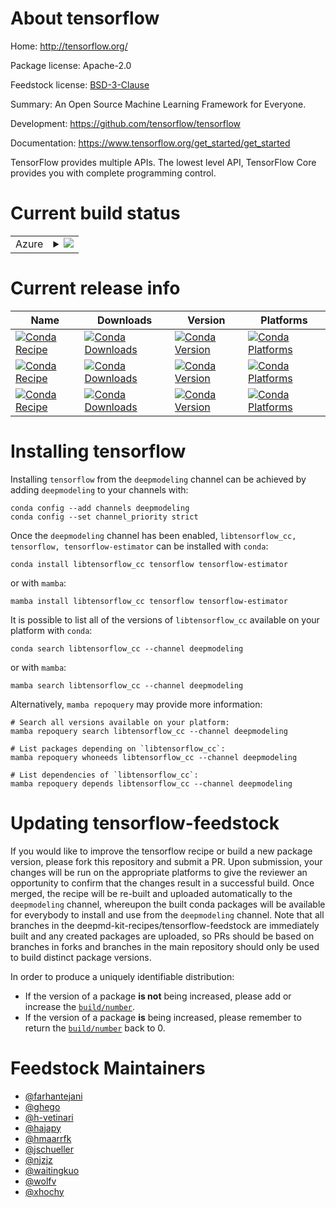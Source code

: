 About tensorflow
================

Home: http://tensorflow.org/

Package license: Apache-2.0

Feedstock license: [BSD-3-Clause](https://github.com/deepmd-kit-recipes/tensorflow-feedstock/blob/master/LICENSE.txt)

Summary: An Open Source Machine Learning Framework for Everyone.

Development: https://github.com/tensorflow/tensorflow

Documentation: https://www.tensorflow.org/get_started/get_started

TensorFlow provides multiple APIs. The lowest level API, TensorFlow Core
provides you with complete programming control.


Current build status
====================


<table>
    
  <tr>
    <td>Azure</td>
    <td>
      <details>
        <summary>
          <a href="https://dev.azure.com/deepmd-kit-recipes/feedstock-builds/_build/latest?definitionId=&branchName=master">
            <img src="https://dev.azure.com/deepmd-kit-recipes/feedstock-builds/_apis/build/status/tensorflow-feedstock?branchName=master">
          </a>
        </summary>
        <table>
          <thead><tr><th>Variant</th><th>Status</th></tr></thead>
          <tbody><tr>
              <td>linux_64_cuda_compiler_version10.2python3.10.</td>
              <td>
                <a href="https://dev.azure.com/deepmd-kit-recipes/feedstock-builds/_build/latest?definitionId=&branchName=master">
                  <img src="https://dev.azure.com/deepmd-kit-recipes/feedstock-builds/_apis/build/status/tensorflow-feedstock?branchName=master&jobName=linux&configuration=linux_64_cuda_compiler_version10.2python3.10._" alt="variant">
                </a>
              </td>
            </tr><tr>
              <td>linux_64_cuda_compiler_version10.2python3.8.</td>
              <td>
                <a href="https://dev.azure.com/deepmd-kit-recipes/feedstock-builds/_build/latest?definitionId=&branchName=master">
                  <img src="https://dev.azure.com/deepmd-kit-recipes/feedstock-builds/_apis/build/status/tensorflow-feedstock?branchName=master&jobName=linux&configuration=linux_64_cuda_compiler_version10.2python3.8._" alt="variant">
                </a>
              </td>
            </tr><tr>
              <td>linux_64_cuda_compiler_version10.2python3.9.</td>
              <td>
                <a href="https://dev.azure.com/deepmd-kit-recipes/feedstock-builds/_build/latest?definitionId=&branchName=master">
                  <img src="https://dev.azure.com/deepmd-kit-recipes/feedstock-builds/_apis/build/status/tensorflow-feedstock?branchName=master&jobName=linux&configuration=linux_64_cuda_compiler_version10.2python3.9._" alt="variant">
                </a>
              </td>
            </tr><tr>
              <td>linux_64_cuda_compiler_version11.6python3.10.</td>
              <td>
                <a href="https://dev.azure.com/deepmd-kit-recipes/feedstock-builds/_build/latest?definitionId=&branchName=master">
                  <img src="https://dev.azure.com/deepmd-kit-recipes/feedstock-builds/_apis/build/status/tensorflow-feedstock?branchName=master&jobName=linux&configuration=linux_64_cuda_compiler_version11.6python3.10._" alt="variant">
                </a>
              </td>
            </tr><tr>
              <td>linux_64_cuda_compiler_version11.6python3.8.</td>
              <td>
                <a href="https://dev.azure.com/deepmd-kit-recipes/feedstock-builds/_build/latest?definitionId=&branchName=master">
                  <img src="https://dev.azure.com/deepmd-kit-recipes/feedstock-builds/_apis/build/status/tensorflow-feedstock?branchName=master&jobName=linux&configuration=linux_64_cuda_compiler_version11.6python3.8._" alt="variant">
                </a>
              </td>
            </tr><tr>
              <td>linux_64_cuda_compiler_version11.6python3.9.</td>
              <td>
                <a href="https://dev.azure.com/deepmd-kit-recipes/feedstock-builds/_build/latest?definitionId=&branchName=master">
                  <img src="https://dev.azure.com/deepmd-kit-recipes/feedstock-builds/_apis/build/status/tensorflow-feedstock?branchName=master&jobName=linux&configuration=linux_64_cuda_compiler_version11.6python3.9._" alt="variant">
                </a>
              </td>
            </tr><tr>
              <td>linux_64_cuda_compiler_versionNonepython3.10.</td>
              <td>
                <a href="https://dev.azure.com/deepmd-kit-recipes/feedstock-builds/_build/latest?definitionId=&branchName=master">
                  <img src="https://dev.azure.com/deepmd-kit-recipes/feedstock-builds/_apis/build/status/tensorflow-feedstock?branchName=master&jobName=linux&configuration=linux_64_cuda_compiler_versionNonepython3.10._" alt="variant">
                </a>
              </td>
            </tr><tr>
              <td>linux_64_cuda_compiler_versionNonepython3.8.</td>
              <td>
                <a href="https://dev.azure.com/deepmd-kit-recipes/feedstock-builds/_build/latest?definitionId=&branchName=master">
                  <img src="https://dev.azure.com/deepmd-kit-recipes/feedstock-builds/_apis/build/status/tensorflow-feedstock?branchName=master&jobName=linux&configuration=linux_64_cuda_compiler_versionNonepython3.8._" alt="variant">
                </a>
              </td>
            </tr><tr>
              <td>linux_64_cuda_compiler_versionNonepython3.9.</td>
              <td>
                <a href="https://dev.azure.com/deepmd-kit-recipes/feedstock-builds/_build/latest?definitionId=&branchName=master">
                  <img src="https://dev.azure.com/deepmd-kit-recipes/feedstock-builds/_apis/build/status/tensorflow-feedstock?branchName=master&jobName=linux&configuration=linux_64_cuda_compiler_versionNonepython3.9._" alt="variant">
                </a>
              </td>
            </tr><tr>
              <td>osx_64_python3.10.</td>
              <td>
                <a href="https://dev.azure.com/deepmd-kit-recipes/feedstock-builds/_build/latest?definitionId=&branchName=master">
                  <img src="https://dev.azure.com/deepmd-kit-recipes/feedstock-builds/_apis/build/status/tensorflow-feedstock?branchName=master&jobName=osx&configuration=osx_64_python3.10._" alt="variant">
                </a>
              </td>
            </tr><tr>
              <td>osx_64_python3.8.</td>
              <td>
                <a href="https://dev.azure.com/deepmd-kit-recipes/feedstock-builds/_build/latest?definitionId=&branchName=master">
                  <img src="https://dev.azure.com/deepmd-kit-recipes/feedstock-builds/_apis/build/status/tensorflow-feedstock?branchName=master&jobName=osx&configuration=osx_64_python3.8._" alt="variant">
                </a>
              </td>
            </tr><tr>
              <td>osx_64_python3.9.</td>
              <td>
                <a href="https://dev.azure.com/deepmd-kit-recipes/feedstock-builds/_build/latest?definitionId=&branchName=master">
                  <img src="https://dev.azure.com/deepmd-kit-recipes/feedstock-builds/_apis/build/status/tensorflow-feedstock?branchName=master&jobName=osx&configuration=osx_64_python3.9._" alt="variant">
                </a>
              </td>
            </tr><tr>
              <td>osx_arm64_python3.10.</td>
              <td>
                <a href="https://dev.azure.com/deepmd-kit-recipes/feedstock-builds/_build/latest?definitionId=&branchName=master">
                  <img src="https://dev.azure.com/deepmd-kit-recipes/feedstock-builds/_apis/build/status/tensorflow-feedstock?branchName=master&jobName=osx&configuration=osx_arm64_python3.10._" alt="variant">
                </a>
              </td>
            </tr><tr>
              <td>osx_arm64_python3.8.</td>
              <td>
                <a href="https://dev.azure.com/deepmd-kit-recipes/feedstock-builds/_build/latest?definitionId=&branchName=master">
                  <img src="https://dev.azure.com/deepmd-kit-recipes/feedstock-builds/_apis/build/status/tensorflow-feedstock?branchName=master&jobName=osx&configuration=osx_arm64_python3.8._" alt="variant">
                </a>
              </td>
            </tr><tr>
              <td>osx_arm64_python3.9.</td>
              <td>
                <a href="https://dev.azure.com/deepmd-kit-recipes/feedstock-builds/_build/latest?definitionId=&branchName=master">
                  <img src="https://dev.azure.com/deepmd-kit-recipes/feedstock-builds/_apis/build/status/tensorflow-feedstock?branchName=master&jobName=osx&configuration=osx_arm64_python3.9._" alt="variant">
                </a>
              </td>
            </tr>
          </tbody>
        </table>
      </details>
    </td>
  </tr>
</table>

Current release info
====================

| Name | Downloads | Version | Platforms |
| --- | --- | --- | --- |
| [![Conda Recipe](https://img.shields.io/badge/recipe-libtensorflow_cc-green.svg)](https://anaconda.org/deepmodeling/libtensorflow_cc) | [![Conda Downloads](https://img.shields.io/conda/dn/deepmodeling/libtensorflow_cc.svg)](https://anaconda.org/deepmodeling/libtensorflow_cc) | [![Conda Version](https://img.shields.io/conda/vn/deepmodeling/libtensorflow_cc.svg)](https://anaconda.org/deepmodeling/libtensorflow_cc) | [![Conda Platforms](https://img.shields.io/conda/pn/deepmodeling/libtensorflow_cc.svg)](https://anaconda.org/deepmodeling/libtensorflow_cc) |
| [![Conda Recipe](https://img.shields.io/badge/recipe-tensorflow-green.svg)](https://anaconda.org/deepmodeling/tensorflow) | [![Conda Downloads](https://img.shields.io/conda/dn/deepmodeling/tensorflow.svg)](https://anaconda.org/deepmodeling/tensorflow) | [![Conda Version](https://img.shields.io/conda/vn/deepmodeling/tensorflow.svg)](https://anaconda.org/deepmodeling/tensorflow) | [![Conda Platforms](https://img.shields.io/conda/pn/deepmodeling/tensorflow.svg)](https://anaconda.org/deepmodeling/tensorflow) |
| [![Conda Recipe](https://img.shields.io/badge/recipe-tensorflow--estimator-green.svg)](https://anaconda.org/deepmodeling/tensorflow-estimator) | [![Conda Downloads](https://img.shields.io/conda/dn/deepmodeling/tensorflow-estimator.svg)](https://anaconda.org/deepmodeling/tensorflow-estimator) | [![Conda Version](https://img.shields.io/conda/vn/deepmodeling/tensorflow-estimator.svg)](https://anaconda.org/deepmodeling/tensorflow-estimator) | [![Conda Platforms](https://img.shields.io/conda/pn/deepmodeling/tensorflow-estimator.svg)](https://anaconda.org/deepmodeling/tensorflow-estimator) |

Installing tensorflow
=====================

Installing `tensorflow` from the `deepmodeling` channel can be achieved by adding `deepmodeling` to your channels with:

```
conda config --add channels deepmodeling
conda config --set channel_priority strict
```

Once the `deepmodeling` channel has been enabled, `libtensorflow_cc, tensorflow, tensorflow-estimator` can be installed with `conda`:

```
conda install libtensorflow_cc tensorflow tensorflow-estimator
```

or with `mamba`:

```
mamba install libtensorflow_cc tensorflow tensorflow-estimator
```

It is possible to list all of the versions of `libtensorflow_cc` available on your platform with `conda`:

```
conda search libtensorflow_cc --channel deepmodeling
```

or with `mamba`:

```
mamba search libtensorflow_cc --channel deepmodeling
```

Alternatively, `mamba repoquery` may provide more information:

```
# Search all versions available on your platform:
mamba repoquery search libtensorflow_cc --channel deepmodeling

# List packages depending on `libtensorflow_cc`:
mamba repoquery whoneeds libtensorflow_cc --channel deepmodeling

# List dependencies of `libtensorflow_cc`:
mamba repoquery depends libtensorflow_cc --channel deepmodeling
```




Updating tensorflow-feedstock
=============================

If you would like to improve the tensorflow recipe or build a new
package version, please fork this repository and submit a PR. Upon submission,
your changes will be run on the appropriate platforms to give the reviewer an
opportunity to confirm that the changes result in a successful build. Once
merged, the recipe will be re-built and uploaded automatically to the
`deepmodeling` channel, whereupon the built conda packages will be available for
everybody to install and use from the `deepmodeling` channel.
Note that all branches in the deepmd-kit-recipes/tensorflow-feedstock are
immediately built and any created packages are uploaded, so PRs should be based
on branches in forks and branches in the main repository should only be used to
build distinct package versions.

In order to produce a uniquely identifiable distribution:
 * If the version of a package **is not** being increased, please add or increase
   the [``build/number``](https://docs.conda.io/projects/conda-build/en/latest/resources/define-metadata.html#build-number-and-string).
 * If the version of a package **is** being increased, please remember to return
   the [``build/number``](https://docs.conda.io/projects/conda-build/en/latest/resources/define-metadata.html#build-number-and-string)
   back to 0.

Feedstock Maintainers
=====================

* [@farhantejani](https://github.com/farhantejani/)
* [@ghego](https://github.com/ghego/)
* [@h-vetinari](https://github.com/h-vetinari/)
* [@hajapy](https://github.com/hajapy/)
* [@hmaarrfk](https://github.com/hmaarrfk/)
* [@jschueller](https://github.com/jschueller/)
* [@njzjz](https://github.com/njzjz/)
* [@waitingkuo](https://github.com/waitingkuo/)
* [@wolfv](https://github.com/wolfv/)
* [@xhochy](https://github.com/xhochy/)

